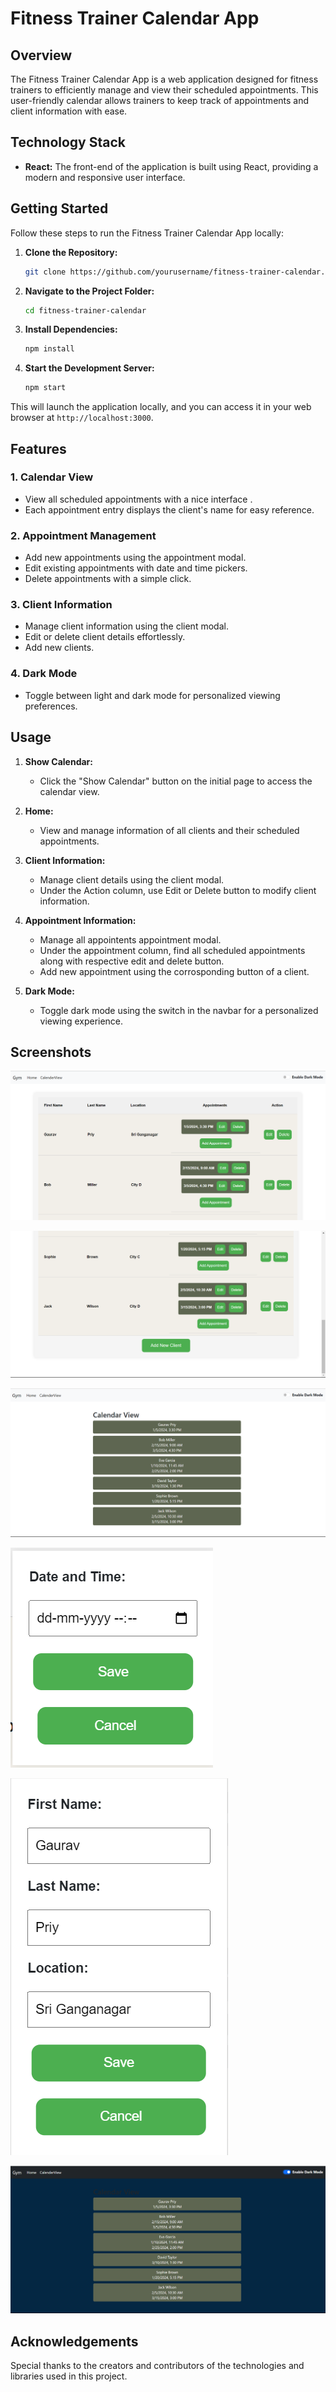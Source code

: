 # Fitness Trainer Calendar App

## Overview

The Fitness Trainer Calendar App is a web application designed for fitness trainers to efficiently manage and view their scheduled appointments. This user-friendly calendar allows trainers to keep track of appointments and client information with ease.

## Technology Stack

- **React:** The front-end of the application is built using React, providing a modern and responsive user interface.

## Getting Started

Follow these steps to run the Fitness Trainer Calendar App locally:

1. **Clone the Repository:**
   ```bash
   git clone https://github.com/yourusername/fitness-trainer-calendar.git
   ```

2. **Navigate to the Project Folder:**
   ```bash
   cd fitness-trainer-calendar
   ```

3. **Install Dependencies:**
   ```bash
   npm install
   ```

4. **Start the Development Server:**
   ```bash
   npm start
   ```

This will launch the application locally, and you can access it in your web browser at `http://localhost:3000`.

## Features

### 1. Calendar View

- View all scheduled appointments with a nice interface .
- Each appointment entry displays the client's name for easy reference.

### 2. Appointment Management

- Add new appointments using the appointment modal.
- Edit existing appointments with date and time pickers.
- Delete appointments with a simple click.

### 3. Client Information

- Manage client information using the client modal.
- Edit or delete client details effortlessly.
- Add new clients.

### 4. Dark Mode

- Toggle between light and dark mode for personalized viewing preferences.

## Usage

1. **Show Calendar:**
   - Click the "Show Calendar" button on the initial page to access the calendar view.

2. **Home:**
   - View and manage information of all clients and their scheduled appointments.

3. **Client Information:**
   - Manage client details using the client modal.
   - Under the Action column, use Edit or Delete button to modify client information.

4. **Appointment Information:**
   - Manage all appointents appointment modal.
   - Under the appointment column, find all scheduled appointments along with respective edit and delete button.
   - Add new appointment using the corrosponding button of a client.

5. **Dark Mode:**
   - Toggle dark mode using the switch in the navbar for a personalized viewing experience.

## Screenshots

![Home Page](imgs/Home_Light.png)

![Home Page](imgs/Home2.png)

![Calendar View](imgs/Calender.png)

![Appointment Modal](imgs/Appointment.png)

![Client Modal](imgs/Client.png)

![Dark Mode](imgs/Dark.png)

## Acknowledgements

Special thanks to the creators and contributors of the technologies and libraries used in this project.
